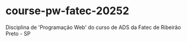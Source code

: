 # course-pw-fatec-20252
Disciplina de 'Programação Web' do curso de ADS da Fatec de Ribeirão Preto - SP
